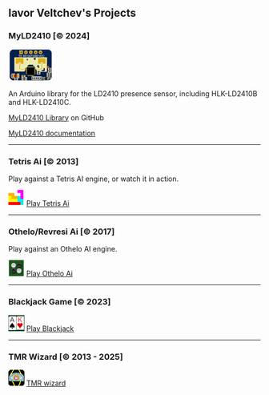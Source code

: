 ## Iavor Veltchev's Projects


### MyLD2410 [&copy; 2024]
![LD2410C](images/ld2410c.png)

An Arduino library for the LD2410 presence sensor, including HLK-LD2410B and HLK-LD2410C.

[MyLD2410 Library](https://github.com/iavorvel/MyLD2410) on GitHub

[MyLD2410 documentation](https://iavorvel.github.io/site/MyLD2410/classMyLD2410.html)

---
### Tetris Ai [&copy; 2013]
Play against a Tetris AI engine, or watch it in action.

![Tetris icon](images/tetris32.png) [Play Tetris Ai](http://3.135.225.195/tetris)


---
### Othelo/Revresi Ai [&copy; 2017]

Play against an Othelo AI engine.

![Othelo icon](images/reversi23.png) [Play Othelo Ai](http://3.135.225.195/reversi)


---
### Blackjack Game [&copy; 2023]

![Blackack icon](images/back32.png) [Play Blackjack](http://3.135.225.195/bjack)


---
### TMR Wizard [&copy; 2013 - 2025]

![TMRwiz icon](images/tmrwiz.png) [TMR wizard](http://3.135.225.195/tmrwiz)
